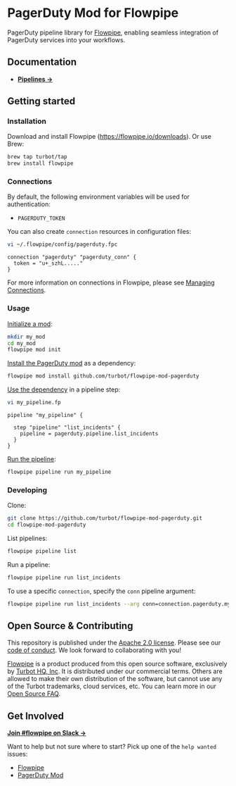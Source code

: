 # PagerDuty Mod for Flowpipe

PagerDuty pipeline library for [Flowpipe](https://flowpipe.io), enabling seamless integration of PagerDuty services into your workflows.

## Documentation

- **[Pipelines →](https://hub.flowpipe.io/mods/turbot/pagerduty/pipelines)**

## Getting started

### Installation

Download and install Flowpipe (https://flowpipe.io/downloads). Or use Brew:

```sh
brew tap turbot/tap
brew install flowpipe
```

### Connections

By default, the following environment variables will be used for authentication:

- `PAGERDUTY_TOKEN`

You can also create `connection` resources in configuration files:

```sh
vi ~/.flowpipe/config/pagerduty.fpc
```

```hcl
connection "pagerduty" "pagerduty_conn" {
  token = "u+_szhL....."
}
```

For more information on connections in Flowpipe, please see [Managing Connections](https://flowpipe.io/docs/run/connections).

### Usage

[Initialize a mod](https://flowpipe.io/docs/build/index#initializing-a-mod):

```sh
mkdir my_mod
cd my_mod
flowpipe mod init
```

[Install the PagerDuty mod](https://flowpipe.io/docs/build/mod-dependencies#mod-dependencies) as a dependency:

```sh
flowpipe mod install github.com/turbot/flowpipe-mod-pagerduty
```

[Use the dependency](https://flowpipe.io/docs/build/write-pipelines/index) in a pipeline step:

```sh
vi my_pipeline.fp
```

```hcl
pipeline "my_pipeline" {

  step "pipeline" "list_incidents" {
    pipeline = pagerduty.pipeline.list_incidents
  }
}
```

[Run the pipeline](https://flowpipe.io/docs/run/pipelines):

```sh
flowpipe pipeline run my_pipeline
```

### Developing

Clone:

```sh
git clone https://github.com/turbot/flowpipe-mod-pagerduty.git
cd flowpipe-mod-pagerduty
```

List pipelines:

```sh
flowpipe pipeline list
```

Run a pipeline:

```sh
flowpipe pipeline run list_incidents
```

To use a specific `connection`, specify the `conn` pipeline argument:

```sh
flowpipe pipeline run list_incidents --arg conn=connection.pagerduty.my_conn
```

## Open Source & Contributing

This repository is published under the [Apache 2.0 license](https://www.apache.org/licenses/LICENSE-2.0). Please see our [code of conduct](https://github.com/turbot/.github/blob/main/CODE_OF_CONDUCT.md). We look forward to collaborating with you!

[Flowpipe](https://flowpipe.io) is a product produced from this open source software, exclusively by [Turbot HQ, Inc](https://turbot.com). It is distributed under our commercial terms. Others are allowed to make their own distribution of the software, but cannot use any of the Turbot trademarks, cloud services, etc. You can learn more in our [Open Source FAQ](https://turbot.com/open-source).

## Get Involved

**[Join #flowpipe on Slack →](https://flowpipe.io/community/join)**

Want to help but not sure where to start? Pick up one of the `help wanted` issues:

- [Flowpipe](https://github.com/turbot/flowpipe/labels/help%20wanted)
- [PagerDuty Mod](https://github.com/turbot/flowpipe-mod-pagerduty/labels/help%20wanted)
